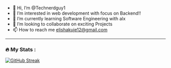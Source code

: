 - 👋 Hi, I’m @Technerdguy1
- 👀 I’m interested in web development with focus on Backend!!
- 🌱 I’m currently learning Software Engineering with alx
- 💞️ I’m looking to collaborate on exciting Projects 
- 📫 How to reach me elishakuje12@gmail.com 


---

### :fire: My Stats :
[![GitHub Streak](https://github-readme-streak-stats.herokuapp.com?user=Technerdguy1)](https://git.io/streak-stats)
<!---
Technerdguy1/Technerdguy1 is a ✨ special ✨ repository because its `README.md` (this file) appears on your GitHub profile.
You can click the Preview link to take a look at your changes.
--->
